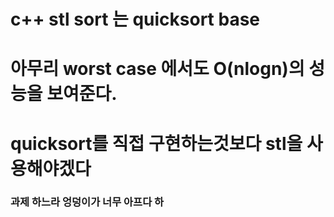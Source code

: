 # c++ stl sort 는 quicksort base

# 아무리 worst case 에서도 O(nlogn)의 성능을 보여준다.

# quicksort를 직접 구현하는것보다 stl을 사용해야겠다 

### 과제 하느라 엉덩이가 너무 아프다 하